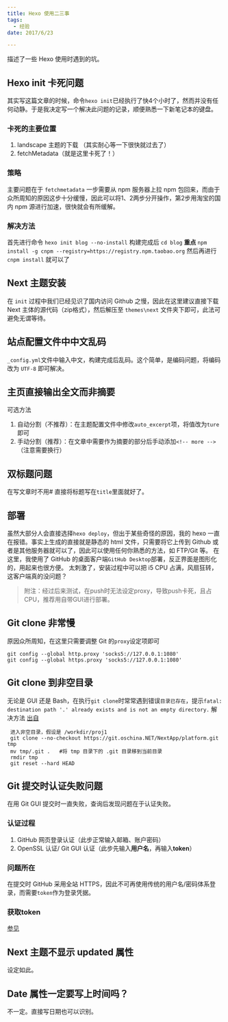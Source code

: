 ```yaml
---
title: Hexo 使用二三事
tags:
  - 经验
date: 2017/6/23

---
```



描述了一些 Hexo 使用时遇到的坑。
<!-- more -->


## Hexo init 卡死问题
其实写这篇文章的时候，命令`hexo init`已经执行了快4个小时了，然而并没有任何动静。于是我决定写一个解决此问题的记录，顺便熟悉一下新笔记本的键盘。

### 卡死的主要位置
1. landscape 主题的下载 （其实耐心等一下很快就过去了）
2. fetchMetadata（就是这里卡死了！）

### 策略
主要问题在于 `fetchmetadata` 一步需要从 npm 服务器上拉 npm 包回来，而由于众所周知的原因这步十分缓慢，因此可以将1、2两步分开操作，第2步用淘宝的国内 npm 源进行加速，很快就会有所缓解。

### 解决方法
首先进行命令 `hexo init blog --no-install`
构建完成后 `cd blog`
**重点** `npm install -g cnpm --registry=https://registry.npm.taobao.org`
然后再进行 `cnpm install`
就可以了

## Next 主题安装
在 `init` 过程中我们已经见识了国内访问 Github 之慢，因此在这里建议直接下载 Next 主体的源代码（zip格式），然后解压至 `themes\next` 文件夹下即可，此法可避免无谓等待。

## 站点配置文件中中文乱码
`_config.yml`文件中输入中文，构建完成后乱码。这个简单，是编码问题，将编码改为 `UTF-8` 即可解决。

## 主页直接输出全文而非摘要
可选方法
1. 自动分割（不推荐）：在主题配置文件中修改`auto_excerpt`项，将值改为`ture`即可
2. 手动分割（推荐）：在文章中需要作为摘要的部分后手动添加`<!-- more -->`（注意需要换行）

## 双标题问题
在写文章时不用# 直接将标题写在`title`里面就好了。

## 部署
虽然大部分人会直接选择`hexo deploy`，但出于某些奇怪的原因，我的 hexo 一直在报错。事实上生成的直接就是静态的 html 文件，只需要将它上传到 Github 或者是其他服务器就可以了，因此可以使用任何你熟悉的方法，如 FTP/Git 等。
在这里，我使用了 GitHub 的桌面客户端`GitHub Desktop`部署，反正界面是图形化的，用起来也很方便。
太刺激了，安装过程中可以把 i5 CPU 占满，风扇狂转，这客户端真的没问题？
> 附注：经过后来测试，在push时无法设定proxy，导致push卡死，且占CPU，推荐用自带GUI进行部署。

## Git clone 非常慢
原因众所周知，在这里只需要调整 Git 的`proxy`设定项即可
```
git config --global http.proxy 'socks5://127.0.0.1:1080'
git config --global https.proxy 'socks5://127.0.0.1:1080'
```
## Git clone 到非空目录
无论是 GUI 还是 Bash，在执行`git clone`时常常遇到错误`目录已存在`，提示`fatal: destination path '.' already exists and is not an empty directory.`
解决方法 [出自](http://www.oschina.net/question/54100_167919)
```
 进入非空目录，假设是 /workdir/proj1
 git clone --no-checkout https://git.oschina.NET/NextApp/platform.git tmp
 mv tmp/.git .   #将 tmp 目录下的 .git 目录移到当前目录
 rmdir tmp
 git reset --hard HEAD
```

## Git 提交时认证失败问题
在用 Git GUI 提交时一直失败，查询后发现问题在于认证失败。

### 认证过程
1. GitHub 网页登录认证（此步正常输入邮箱、账户密码）
2. OpenSSL 认证/ Git GUI 认证（此步先输入**用户名**，再输入**token**）

### 问题所在
在提交时 GitHub 采用全站 HTTPS，因此不可再使用传统的用户名/密码体系登录，而需要`token`作为登录凭据。

### 获取token
[参见](https://help.github.com/articles/creating-a-personal-access-token-for-the-command-line/)

## Next 主题不显示 updated 属性
设定如此。

## Date 属性一定要写上时间吗？
不一定。直接写日期也可以识别。